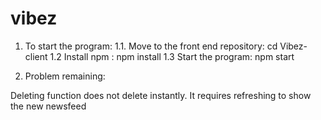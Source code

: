 # vibez

1. To start the program: 
	1.1. Move to the front end repository: cd Vibez-client
	1.2 Install npm : npm install
	1.3 Start the program: npm start
	
2. Problem remaining:

Deleting function does not delete instantly. It requires refreshing to show the new newsfeed


